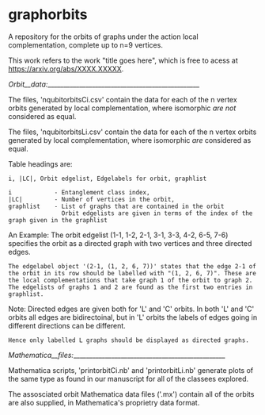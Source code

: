 # graphorbits
A repository for the orbits of graphs under the action local complementation, complete up to n=9 vertices.

This work refers to the work "title goes here", which is free to acess at https://arxiv.org/abs/XXXX.XXXXX.


_Orbit__data:_________________________________________________
  
  The files, 'nqubitorbitsCi.csv' contain the data for each of the n vertex orbits generated by local complementation, where isomorphic *are not* considered as equal.

  The files, 'nqubitorbitsLi.csv' contain the data for each of the n vertex orbits generated by local complementation, where isomorphic *are* considered as equal.

  Table headings are: 
  
    i, |LC|, Orbit edgelist, Edgelabels for orbit, graphlist

    i   		 - Entanglement class index, 
    |LC|		 - Number of vertices in the orbit, 
    graphlist	 - List of graphs that are contained in the orbit
	    		   Orbit edgelists are given in terms of the index of the graph given in the graphlist

			   
  An Example: 
    The orbit edgelist (1-1, 1-2, 2-1, 3-1, 3-3, 4-2, 6-5, 7-6) specifies the orbit as a directed graph with two vertices and three directed edges.
	
    The edgelabel object '(2-1, (1, 2, 6, 7))' states that the edge 2-1 of the orbit in its row should be labelled with "(1, 2, 6, 7)". These are the local complementations that take graph 1 of the orbit to graph 2. The edgelists of graphs 1 and 2 are found as the first two entries in graphlist.


  Note:
    Directed edges are given both for 'L' and 'C' orbits. In both 'L' and 'C' orbits all edges are bidirectoinal, but in 'L' orbits the labels of edges going in different directions can be different.

    Hence only labelled L graphs should be displayed as directed graphs.


_Mathematica__files:_________________________________________________
  
  Mathematica scripts, 'printorbitCi.nb' and 'printorbitLi.nb' generate plots of the same type as found in our manuscript for all of the classees explored.
  
  The assosciated orbit Mathematica data files ('.mx') contain all of the orbits are also supplied, in Mathematica's proprietry data format.



